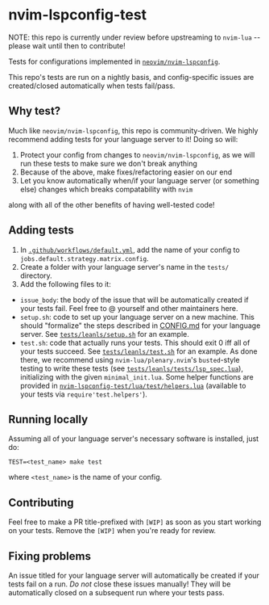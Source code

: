 # nvim-lspconfig-test
NOTE: this repo is currently under review before upstreaming to `nvim-lua` -- please wait until then to contribute!

Tests for configurations implemented in [`neovim/nvim-lspconfig`](https://github.com/neovim/nvim-lspconfig).

This repo's tests are run on a nightly basis, and config-specific issues are created/closed automatically when tests fail/pass.

## Why test?
Much like `neovim/nvim-lspconfig`, this repo is community-driven. We highly recommend adding tests for your language server to it! Doing so will:

1. Protect your config from changes to `neovim/nvim-lspconfig`, as we will run these tests to make sure we don't break anything
2. Because of the above, make fixes/refactoring easier on our end
3. Let you know automatically when/if your language server (or something else) changes which breaks compatability with `nvim`

along with all of the other benefits of having well-tested code!

## Adding tests

1. In [`.github/workflows/default.yml`](.github/workflows/default.yml), add the name of your config to `jobs.default.strategy.matrix.config`.
2. Create a folder with your language server's name in the `tests/` directory.
3. Add the following files to it:
- `issue_body`: the body of the issue that will be automatically created if your tests fail. Feel free to @ yourself and other maintainers here.
- `setup.sh`: code to set up your language server on a new machine. This should "formalize" the steps described in [CONFIG.md](https://github.com/neovim/nvim-lspconfig/blob/master/CONFIG.md) for your language server. See [`tests/leanls/setup.sh`](tests/leanls/setup.sh) for an example.
- `test.sh`: code that actually runs your tests. This should exit 0 iff all of your tests succeed. See [`tests/leanls/test.sh`](tests/leanls/test.sh) for an example. As done there, we recommend using `nvim-lua/plenary.nvim`'s `busted`-style testing to write these tests (see [`tests/leanls/tests/lsp_spec.lua`](tests/leanls/tests/lsp_spec.lua)), initializing with the given `minimal_init.lua`.  Some helper functions are provided in [`nvim-lspconfig-test/lua/test/helpers.lua`](nvim-lspconfig-test/lua/test/helpers.lua) (available to your tests via `require'test.helpers'`).

## Running locally

Assuming all of your language server's necessary software is installed, just do:
```text
TEST=<test_name> make test
```
where `<test_name>` is the name of your config.

## Contributing

Feel free to make a PR title-prefixed with `[WIP]` as soon as you start working on your tests. Remove the `[WIP]` when you're ready for review.

## Fixing problems

An issue titled for your language server will automatically be created if your tests fail on a run. *Do not* close these issues manually! They will be automatically closed on a subsequent run where your tests pass.
